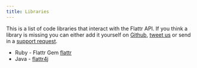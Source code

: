 ```yaml
---
title: Libraries
---
```


This is a list of code libraries that interact with the Flattr API. If you think a library is missing you can either add it yourself on [Github](http://github.com/flattr/developers.flattr.com), [tweet us](http://twitter.com/flattr) or send in a [support request](http://flattr.com/support/contact).

* Ruby - Flattr Gem [flattr](http://github.com/simon/flattr)
* Java - [flattr4j](http://www.shredzone.org/projects/flattr4j/wiki)
